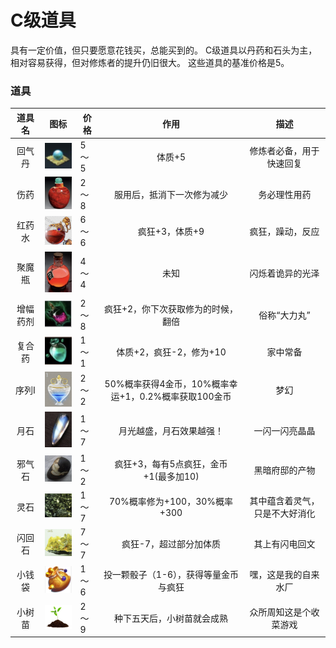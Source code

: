 # C级道具

具有一定价值，但只要愿意花钱买，总能买到的。
C级道具以丹药和石头为主，相对容易获得，但对修炼者的提升仍旧很大。
这些道具的基准价格是5。

### 道具

|道具名		|图标																								|价格	|作用														|           描述																	|
| :------:	| :----------------------------------------------------------:										| -----	| :------------------------------------------------:		| :----------------------:															|
|  回气丹	| <img src="../img/image-20200318002617845.png" style="width:75px;" />| 5～5	|                       体质+5								| 修炼者必备，用于快速回复															|
|  伤药		| <img src="../img/image-20200318010509264.png" style="width:75px;" />| 2～8	|          服用后，抵消下一次修为减少							|       务必理性用药																|
|  红药水	| <img src="../img/image-20200318003633495.png" style="width:75px;" />| 6～6	|                   疯狂+3，体质+9							|     疯狂，躁动，反应																|
|  聚魔瓶	| <img src="../img/image-20200318004152309.png" style="width:75px;" />| 4～4	|   未知													|     闪烁着诡异的光泽																|
|  增幅药剂	| <img src="../img/image-20200318004657045.png" style="width:75px;" />| 2～8	|         疯狂+2，你下次获取修为的时候，翻倍				|      俗称“大力丸”																|
|  复合药	| <img src="../img/image-20200318005224528.png" style="width:75px;" />| 1～1	|              体质+2，疯狂-2，修为+10						|      家中常备																		|
|  序列I	| <img src="../img/image-20200318005943956.png" style="width:75px;" />| 2～2	| 50%概率获得4金币，10%概率幸运+1，0.2%概率获取100金币		|           梦幻																	|
| 月石		| <img src="../img/image-20200318011118476.png" style="width:75px;" />| 1～7	| 月光越盛，月石效果越强！									|  一闪一闪亮晶晶																	|
| 邪气石	| <img src="../img/image-20200318011925063.png" style="width:75px;" />| 1～2	|              疯狂+3，每有5点疯狂，金币+1(最多加10)					| 黑暗府邸的产物																	|
| 灵石		| <img src="../img/image-20200318093547129.png" style="width:75px;" />| 1～7	|              70%概率修为+100，30%概率+300					| 其中蕴含着灵气，只是不大好消化													|
| 闪回石	| <img src="../img/image-20200318094150985.png" style="width:75px;" />| 7～7	|              疯狂-7，超过部分加体质						| 其上有闪电回文																	|
| 小钱袋	| <img src="../img/1589436987029.png" style="width:75px;" />| 1～6	|              投一颗骰子（1-6），获得等量金币与疯狂	| 嘿，这是我的自来水厂																|
| 小树苗	| <img src="../img/1589437159455.png" style="width:75px;" />| 2～9	|              种下五天后，小树苗就会成熟	| 众所周知这是个收菜游戏																|
